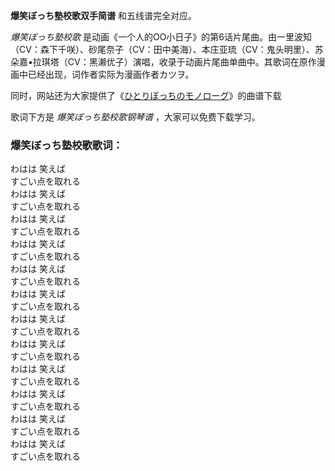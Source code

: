 

**爆笑ぼっち塾校歌双手简谱** 和五线谱完全对应。

_爆笑ぼっち塾校歌_
是动画《一个人的OO小日子》的第6话片尾曲。由一里波知（CV：森下千咲）、砂尾奈子（CV：田中美海）、本庄亚琉（CV：鬼头明里）、苏朵嘉•拉琪塔（CV：黑濑优子）演唱，收录于动画片尾曲单曲中。其歌词在原作漫画中已经出现，词作者实际为漫画作者カツヲ。

同时，网站还为大家提供了《[ひとりぼっちのモノローグ](Music-10444-ひとりぼっちのモノローグ-一个人的○○小日子OP.html
"ひとりぼっちのモノローグ")》的曲谱下载

歌词下方是 _爆笑ぼっち塾校歌钢琴谱_ ，大家可以免费下载学习。

### 爆笑ぼっち塾校歌歌词：

わはは 笑えば  
すごい点を取れる  
わはは 笑えば  
すごい点を取れる  
わはは 笑えば  
すごい点を取れる  
わはは 笑えば  
すごい点を取れる  
わはは 笑えば  
すごい点を取れる  
わはは 笑えば  
すごい点を取れる  
わはは 笑えば  
すごい点を取れる  
わはは 笑えば  
すごい点を取れる  
わはは 笑えば  
すごい点を取れる  
わはは 笑えば  
すごい点を取れる  
わはは 笑えば  
すごい点を取れる  
わはは 笑えば  
すごい点を取れる

